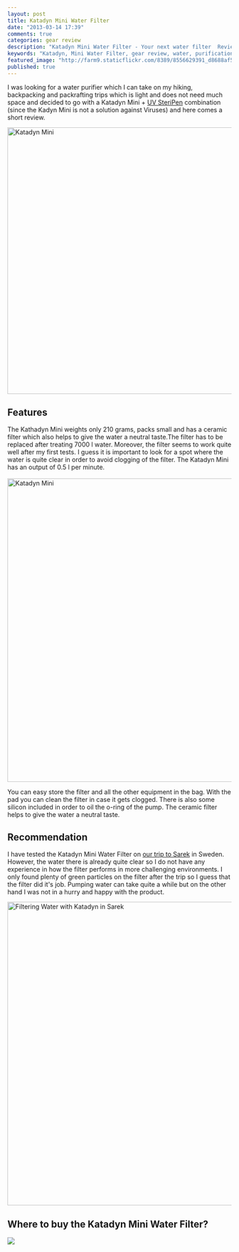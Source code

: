 ```yaml
---
layout: post
title: Katadyn Mini Water Filter
date: "2013-03-14 17:39"
comments: true
categories: gear review
description: "Katadyn Mini Water Filter - Your next water filter  Review"
keywords: "Katadyn, Mini Water Filter, gear review, water, purification, hiking, outdoors"
featured_image: "http://farm9.staticflickr.com/8389/8556629391_d8688af598_c.jpg"
published: true
---
```


I was looking for a water purifier which I can take on my hiking, backpacking and packrafting trips which is light and does not need much space and decided to go with a Katadyn Mini + <a href="http://hikeventures.com/gear-review-steripen-freedom/" target="_self">UV SteriPen</a> combination (since the Kadyn Mini is not a solution against Viruses) and here comes a short review.

<a href="https://www.flickr.com/photos/90204224@N07/8556629391" title="Katadyn Mini"><img src="https://farm9.staticflickr.com/8389/8556629391_d8688af598_b.jpg" width="600" alt="Katadyn Mini"></a>
<!--more-->

## Features
The Kathadyn Mini weights only 210 grams, packs small and has a ceramic filter which also helps to give the water a neutral taste.The filter has to be replaced after treating 7000 l water. Moreover, the filter seems to work quite well after my first tests. I guess it is important to look for a spot where the water is quite clear in order to avoid clogging of the filter. The Katadyn Mini has an output of 0.5 l per minute.<br><br>
<a href="https://www.flickr.com/photos/90204224@N07/8556627951" title="Katadyn Mini"><img src="https://farm9.staticflickr.com/8380/8556627951_ced29e8467_b.jpg" width="1024" height="683" alt="Katadyn Mini"></a>

You can easy store the filter and all the other equipment in the bag. With the pad you can clean the filter in case it gets clogged. There is also some silicon included in order to oil the o-ring of the pump. The ceramic filter helps to give the water a neutral taste.

## Recommendation
I have tested the Katadyn Mini Water Filter on <a href="http://hikeventures.com/hiking-and-packrafting-in-sarek-day-1/" target="_self">our trip to Sarek</a> in Sweden. However, the water there is already quite clear so I do not have any experience in how the filter performs in more challenging environments. I only found plenty of green particles on the filter after the trip so I guess that the filter did it's job. Pumping water can take quite a while but on the other hand I was not in a hurry and happy with the product.

<a href="https://www.flickr.com/photos/90204224@N07/9599019542" title="Filtering Water with Katadyn in Sarek"><img src="https://farm8.staticflickr.com/7459/9599019542_097779e2ae_b.jpg" width="1024" height="683" alt="Filtering Water with Katadyn in Sarek"></a><br>

## Where to buy the Katadyn Mini Water Filter?
<a rel="nofollow" href="http://www.amazon.com/gp/product/B003C1EVQ8/ref=as_li_tl?ie=UTF8&camp=1789&creative=9325&creativeASIN=B003C1EVQ8&linkCode=as2&tag=hikeve-20&linkId=BHWL7A4Q5OEKAWPK"><img border="0" src="http://ws-na.amazon-adsystem.com/widgets/q?_encoding=UTF8&ASIN=B003C1EVQ8&Format=_SL250_&ID=AsinImage&MarketPlace=US&ServiceVersion=20070822&WS=1&tag=hikeve-20" ></a><img src="http://ir-na.amazon-adsystem.com/e/ir?t=hikeve-20&l=as2&o=1&a=B003C1EVQ8" width="1" height="1" border="0" alt="" style="border:none !important; margin:0px !important;" />